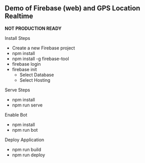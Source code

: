 ## Demo of Firebase (web) and GPS Location Realtime

**NOT PRODUCTION READY**

Install Steps
  * Create a new Firebase project
  * npm install
  * npm install -g firebase-tool
  * firebase login
  * firebase init
    * Select Database
    * Select Hosting
    
Serve Steps
  * npm install
  * npm run serve

Enable Bot
  * npm install
  * npm run bot

Deploy Application
  * npm run build
  * npm run deploy